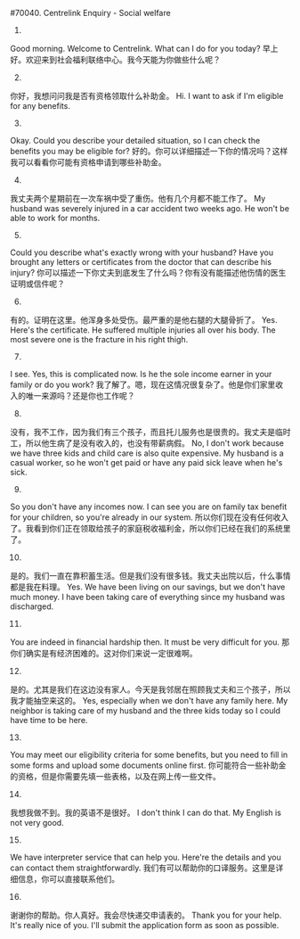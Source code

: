 #70040. Centrelink Enquiry - Social welfare

1.
Good morning. Welcome to Centrelink. What can I do for you today?
早上好。欢迎来到社会福利联络中心。我今天能为你做些什么呢？

2.
你好，我想问问我是否有资格领取什么补助金。
Hi. I want to ask if I'm eligible for any benefits.

3.
Okay. Could you describe your detailed situation, so I can check the benefits you may be eligible for?
好的。你可以详细描述一下你的情况吗？这样我可以看看你可能有资格申请到哪些补助金。

4.
我丈夫两个星期前在一次车祸中受了重伤。他有几个月都不能工作了。
My husband was severely injured in a car accident two weeks ago. He won't be able to work for months.

5.
Could you describe what's exactly wrong with your husband? Have you brought any letters or certificates from the doctor that can describe his injury?
你可以描述一下你丈夫到底发生了什么吗？你有没有能描述他伤情的医生证明或信件呢？

6.
有的。证明在这里。他浑身多处受伤。最严重的是他右腿的大腿骨折了。
Yes. Here's the certificate. He suffered multiple injuries all over his body. The most severe one is the fracture in his right thigh.

7.
I see. Yes, this is complicated now. Is he the sole income earner in your family or do you work?
我了解了。嗯，现在这情况很复杂了。他是你们家里收入的唯一来源吗？还是你也工作呢？

8.
没有，我不工作，因为我们有三个孩子，而且托儿服务也是很贵的。我丈夫是临时工，所以他生病了是没有收入的，也没有带薪病假。
No, I don't work because we have three kids and child care is also quite expensive. My husband is a casual worker, so he won't get paid or have any paid sick leave when he's sick.

9.
So you don't have any incomes now. I can see you are on family tax benefit for your children, so you're already in our system.
所以你们现在没有任何收入了。我看到你们正在领取给孩子的家庭税收福利金，所以你们已经在我们的系统里了。

10.
是的。我们一直在靠积蓄生活。但是我们没有很多钱。我丈夫出院以后，什么事情都是我在料理。
Yes. We have been living on our savings, but we don't have much money. I have been taking care of everything since my husband was discharged.

11.
You are indeed in financial hardship then. It must be very difficult for you.
那你们确实是有经济困难的。这对你们来说一定很难啊。

12.
是的。尤其是我们在这边没有家人。今天是我邻居在照顾我丈夫和三个孩子，所以我才能抽空来这的。
Yes, especially when we don't have any family here. My neighbor is taking care of my husband and the three kids today so I could have time to be here.

13.
You may meet our eligibility criteria for some benefits, but you need to fill in some forms and upload some documents online first.
你可能符合一些补助金的资格，但是你需要先填一些表格，以及在网上传一些文件。

14.
我想我做不到。我的英语不是很好。
I don't think I can do that. My English is not very good.

15.
We have interpreter service that can help you. Here're the details and you can contact them straightforwardly.
我们有可以帮助你的口译服务。这里是详细信息，你可以直接联系他们。

16.
谢谢你的帮助。你人真好。我会尽快递交申请表的。
Thank you for your help. It's really nice of you. I'll submit the application form as soon as possible.